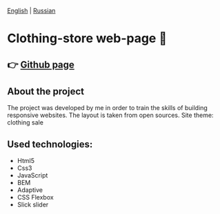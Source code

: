 [English](https://github.com/Pavel-Sol/clothing-store/blob/master/README.md) | [Russian](https://github.com/Pavel-Sol/clothing-store/blob/master/README-RU.md)

# Clothing-store web-page  :shirt:

:point_right: [Github page](https://pavel-sol.github.io/clothing-store/) 
---------------

About the project
---------------
The project was developed by me in order to train the skills of building responsive websites. The layout is taken from open sources. Site theme: clothing sale

Used technologies:
-----------------
- Html5
- Сss3
- JavaScript
- BEM
- Adaptive
- CSS Flexbox
- Slick slider

